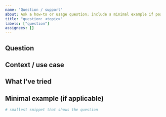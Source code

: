 ```yaml
---
name: "Question / support"
about: Ask a how-to or usage question; include a minimal example if possible.
title: "question: <topic>"
labels: ["question"]
assignees: []
---
```


## Question
<!-- The specific thing you want to understand or achieve. -->

## Context / use case
<!-- What you’re building and why this matters. -->

## What I’ve tried
<!-- Docs/pages read, commands attempted, code/config tried. -->

## Minimal example (if applicable)
```python
# smallest snippet that shows the question
